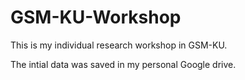 # GSM-KU-Workshop
This is my individual research workshop in GSM-KU.

The intial data was saved in my personal Google drive.
